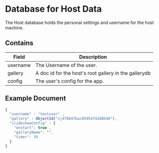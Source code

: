# Database for Host Data

The Host database holds the personal settings and username for the host
machine.

Contains
-------------
| Field | Description|
|-------|------------|
| username | The Username of the user. |
| gallery | A doc id for the host's root gallery in the gallerydb  |
| config | The user's config for the app. |

Example Document
----------------
```js
{
  "username" : "testuser" ,
  "gallery" : ObjectId("sj478b97bac0595474108b48"),
  "slideshowConfig" : {
    "onstart": true ,
    "galleryName": "",
    "timer": 30
  }
}
```
